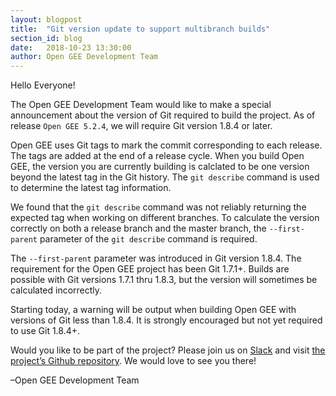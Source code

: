 ```yaml
---
layout: blogpost
title:  "Git version update to support multibranch builds"
section_id: blog
date:   2018-10-23 13:30:00
author: Open GEE Development Team
---
```


Hello Everyone!

The Open GEE Development Team would like to make a special announcement about
the version of Git required to build the project. As of release `Open GEE 5.2.4`,
we will require Git version 1.8.4 or later.

Open GEE uses Git tags to mark the commit corresponding to each release.  The
tags are added at the end of a release cycle.  When you build Open GEE, the
version you are currently building is calclated to be one version beyond the
latest tag in the Git history.  The `git describe` command is used to determine
the latest tag information.

We found that the `git describe` command was not reliably returning the expected
tag when working on different branches. To calculate the version correctly on both
a release branch and the master branch, the `--first-parent` parameter of the
`git describe` command is required.

The `--first-parent` parameter was introduced in Git version 1.8.4.  The requirement
for the Open GEE project has been Git 1.7.1+.  Builds are possible with Git versions
1.7.1 thru 1.8.3, but the version will sometimes be calculated incorrectly.  

Starting today, a warning will be output when building Open GEE with versions of Git less than
1.8.4.  It is strongly encouraged but not yet required to use Git 1.8.4+.

Would you like to be part of the project? Please join us on [Slack](http://slack.opengee.org/) and visit [the project’s Github repository](https://github.com/google/earthenterprise). We would love to see you there!
 
–Open GEE Development Team
